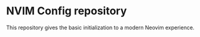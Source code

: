 # NVIM Config repository

This repository gives the basic initialization to a modern Neovim experience.
